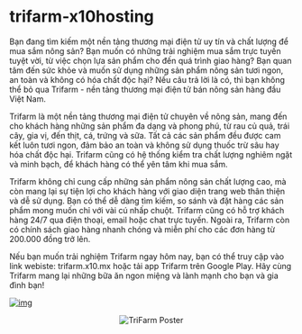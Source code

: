 # trifarm-x10hosting

Bạn đang tìm kiếm một nền tảng thương mại điện tử uy tín và chất lượng để mua sắm nông sản? Bạn muốn có những trải nghiệm mua sắm trực tuyến tuyệt vời, từ việc chọn lựa sản phẩm cho đến quá trình giao hàng? Bạn quan tâm đến sức khỏe và muốn sử dụng những sản phẩm nông sản tươi ngon, an toàn và không có hóa chất độc hại? Nếu câu trả lời là có, thì bạn không thể bỏ qua Trifarm - nền tảng thương mại điện tử bán nông sản hàng đầu Việt Nam.

Trifarm là một nền tảng thương mại điện tử chuyên về nông sản, mang đến cho khách hàng những sản phẩm đa dạng và phong phú, từ rau củ quả, trái cây, gia vị, đến thịt, cá, trứng và sữa. Tất cả các sản phẩm đều được cam kết luôn tươi ngon, đảm bảo an toàn và không sử dụng thuốc trừ sâu hay hóa chất độc hại. Trifarm cũng có hệ thống kiểm tra chất lượng nghiêm ngặt và minh bạch, để khách hàng có thể yên tâm khi mua sắm.

Trifarm không chỉ cung cấp những sản phẩm nông sản chất lượng cao, mà còn mang lại sự tiện lợi cho khách hàng với giao diện trang web thân thiện và dễ sử dụng. Bạn có thể dễ dàng tìm kiếm, so sánh và đặt hàng các sản phẩm mong muốn chỉ với vài cú nhấp chuột. Trifarm cũng có hỗ trợ khách hàng 24/7 qua điện thoại, email hoặc chat trực tuyến. Ngoài ra, Trifarm còn có chính sách giao hàng nhanh chóng và miễn phí cho các đơn hàng từ 200.000 đồng trở lên.

Nếu bạn muốn trải nghiệm Trifarm ngay hôm nay, bạn có thể truy cập vào link webiste: trifarm.x10.mx hoặc tải app Trifarm trên Google Play. Hãy cùng Trifarm mang lại những bữa ăn ngon miệng và lành mạnh cho bạn và gia đình bạn!

[![img](https://i.imgur.com/SiGmNUt.png)](https://trifarm.x10.mx/)

<p align="center">
    <img src="https://i.imgur.com/SiGmNUt.png" alt="TriFarm Poster" >
</p>
